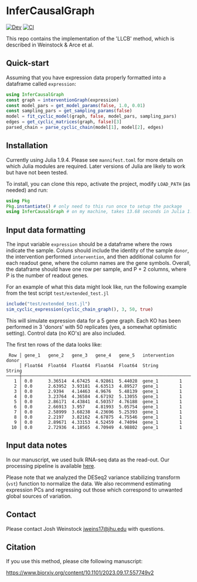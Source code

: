 # InferCausalGraph
[![Dev](https://img.shields.io/badge/docs-dev-blue.svg)](https://weinstockj.github.io/LLCB/dev)
[![CI](https://github.com/weinstockj/LLCB/actions/workflows/ci.yml/badge.svg?branch=dev)](https://github.com/weinstockj/LLCB/actions/workflows/ci.yml)

This repo contains the implementation of the 'LLCB' method, which is described
in Weinstock & Arce et al. 


## Quick-start

Assuming that you have expression data properly formatted into a dataframe called `expression`:

```julia
using InferCausalGraph
const graph = interventionGraph(expression)
const model_pars = get_model_params(false, 1.0, 0.01)
const sampling_pars = get_sampling_params(false)
model = fit_cyclic_model(graph, false, model_pars, sampling_pars)
edges = get_cyclic_matrices(graph, false)[3]
parsed_chain = parse_cyclic_chain(model[1], model[2], edges)
```

## Installation

Currently using Julia 1.9.4. Please see `mannifest.toml` for more details on 
which Julia modules are required. Later versions of Julia are likely to work
but have not been tested. 

To install, you can clone this repo, activate the project, modify `LOAD_PATH` (as needed)
and run:

```julia
using Pkg
Pkg.instantiate() # only need to this run once to setup the package
using InferCausalGraph # on my machine, takes 13.68 seconds in Julia 1.9.4
```

## Input data formatting

The input variable `expression` should be a dataframe where the rows
indicate the sample. Coluns should include the identity of the 
sample `donor`, the intervention performed `intervention`, and then additional
column for each readout gene, where the column names are the gene symbols. 
Overall, the dataframe should have one row per sample, and P + 2 columns, where
P is the number of readout genes. 


For an example of what this data might look like, run the following example 
from the test script `test/extended_test.jl`

```julia
include("test/extended_test.jl")
sim_cyclic_expression(cyclic_chain_graph(), 3, 50, true)
```

This will simulate expression data for a 5 gene graph. 
Each KO has been performed in 3 'donors' with 50
replicates (yes, a somewhat optimistic setting). Control data (no KO's) are also included. 

The first ten rows of the data looks like:

```
 Row │ gene_1   gene_2   gene_3   gene_4   gene_5   intervention  donor
     │ Float64  Float64  Float64  Float64  Float64  String        String
─────┼───────────────────────────────────────────────────────────────────
   1 │ 0.0      3.36514  4.67425  4.92861  5.44028  gene_1        1
   2 │ 0.0      2.63952  3.93181  4.63513  4.89527  gene_1        1
   3 │ 0.0      2.9394   4.14463  4.9676   5.48139  gene_1        1
   4 │ 0.0      3.23764  4.36584  4.67192  5.13055  gene_1        1
   5 │ 0.0      2.86171  4.43841  4.50357  4.76188  gene_1        1
   6 │ 0.0      2.66913  3.957    4.81993  5.05754  gene_1        1
   7 │ 0.0      2.58999  3.68238  4.23696  5.25393  gene_1        1
   8 │ 0.0      2.2197   3.82162  4.67875  4.75546  gene_1        1
   9 │ 0.0      2.89671  4.33153  4.52459  4.74094  gene_1        1
  10 │ 0.0      2.72936  4.18565  4.70949  4.98802  gene_1        1
```

## Input data notes

In our manuscript, we used bulk RNA-seq data as the read-out. Our processing
pipeline is available [here](https://github.com/weinstockj/RNAseq-perturbation-CD4-pipeline). 

Please note that we analyzed the DESeq2 variance stabilizing transform (`vst`) function to 
normalize the data. We also recommend estimating expression PCs and regressing out those
which correspond to unwanted global sources of variation. 

## Contact
Please contact Josh Weinstock <jweins17@jhu.edu> with questions. 

## Citation
If you use this method, please cite following manuscript:

https://www.biorxiv.org/content/10.1101/2023.09.17.557749v2
